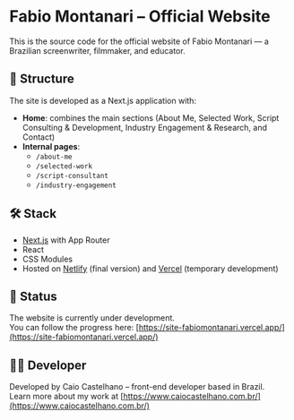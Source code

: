 # Fabio Montanari – Official Website

This is the source code for the official website of Fabio Montanari — a Brazilian screenwriter, filmmaker, and educator.

## 🧭 Structure

The site is developed as a Next.js application with:

- **Home**: combines the main sections (About Me, Selected Work, Script Consulting & Development, Industry Engagement & Research, and Contact)
- **Internal pages**:
  - `/about-me`  
  - `/selected-work`  
  - `/script-consultant`  
  - `/industry-engagement`

## 🛠️ Stack

- [Next.js](https://nextjs.org/) with App Router  
- React  
- CSS Modules  
- Hosted on [Netlify](https://www.netlify.com/) (final version) and [Vercel](https://vercel.com/) (temporary development)

## 🚧 Status

The website is currently under development.  
You can follow the progress here: [https://site-fabiomontanari.vercel.app/](https://site-fabiomontanari.vercel.app/)

## 👨‍💻 Developer

Developed by Caio Castelhano – front-end developer based in Brazil.  
Learn more about my work at [https://www.caiocastelhano.com.br/](https://www.caiocastelhano.com.br/)
